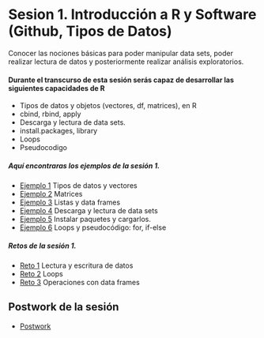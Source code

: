 # Sesion 1. Introducción a R y Software (Github, Tipos de Datos)

Conocer las nociones básicas para poder manipular data sets, poder realizar lectura de datos y posteriormente realizar análisis exploratorios.


#### Durante el transcurso de esta sesión serás capaz de desarrollar las siguientes capacidades de R 

- Tipos de datos y objetos (vectores, df, matrices), en R
- cbind, rbind, apply
- Descarga y lectura de data sets.
- install.packages, library
- Loops
- Pseudocodigo


##### Aquí encontraras los ejemplos de la sesión 1.

- [Ejemplo 1](https://github.com/beduExpert/Programacion-con-R-Santander/tree/master/Sesion-01/Ejemplo-01) Tipos de datos y vectores
- [Ejemplo 2](https://github.com/beduExpert/Programacion-con-R-Santander/tree/master/Sesion-01/Ejemplo-02) Matrices
- [Ejemplo 3](https://github.com/beduExpert/Programacion-con-R-Santander/tree/master/Sesion-01/Ejemplo-03) Listas y data frames
- [Ejemplo 4](https://github.com/beduExpert/Programacion-con-R-Santander/tree/master/Sesion-01/Ejemplo-04) Descarga y lectura de data sets
- [Ejemplo 5](https://github.com/beduExpert/Programacion-con-R-Santander/tree/master/Sesion-01/Ejemplo-05) Instalar paquetes y cargarlos.
- [Ejemplo 6](https://github.com/beduExpert/Programacion-con-R-Santander/tree/master/Sesion-01/Ejemplo-06) Loops y pseudocódigo: for, if-else

##### Retos de la sesión 1. 

- [Reto 1](https://github.com/beduExpert/Programacion-con-R-Santander/tree/master/Sesion-01/Reto-01) Lectura y escritura de datos
- [Reto 2](https://github.com/beduExpert/Programacion-con-R-Santander/tree/master/Sesion-01/Reto-02) Loops
- [Reto 3](https://github.com/beduExpert/Programacion-con-R-Santander/tree/master/Sesion-01/Reto-03) Operaciones con data frames



## Postwork de la sesión

- [Postwork](https://github.com/beduExpert/Programacion-con-R-Santander/tree/master/Sesion-01/Postwork)


